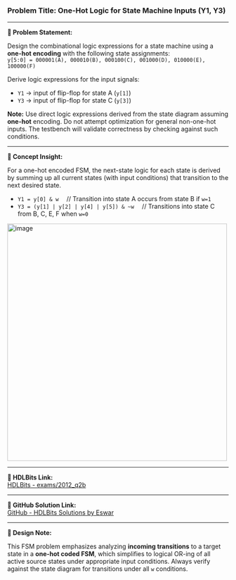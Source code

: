 ### Problem Title: One-Hot Logic for State Machine Inputs (Y1, Y3)

---

**🧾 Problem Statement:**

Design the combinational logic expressions for a state machine using a **one-hot encoding** with the following state assignments:  
`y[5:0] = 000001(A), 000010(B), 000100(C), 001000(D), 010000(E), 100000(F)`

Derive logic expressions for the input signals:
- `Y1` → input of flip-flop for state A (`y[1]`)
- `Y3` → input of flip-flop for state C (`y[3]`)

**Note:** Use direct logic expressions derived from the state diagram assuming **one-hot** encoding. Do not attempt optimization for general non-one-hot inputs. The testbench will validate correctness by checking against such conditions.

---

**📘 Concept Insight:**

For a one-hot encoded FSM, the next-state logic for each state is derived by summing up all current states (with input conditions) that transition to the next desired state.

- `Y1 = y[0] & w`  // Transition into state A occurs from state B if `w=1`
- `Y3 = (y[1] | y[2] | y[4] | y[5]) & ~w`  // Transitions into state C from B, C, E, F when `w=0`

<img width="500" height="540" alt="image" src="https://github.com/user-attachments/assets/cc621227-da04-4900-81a4-854d23728596" />

---

**🔗 HDLBits Link:**  
[HDLBits - exams/2012_q2b](https://hdlbits.01xz.net/wiki/Exams/2012_q2b)

---

**💾 GitHub Solution Link:**  
[GitHub - HDLBits Solutions by Eswar](https://github.com/korrapolueswar/HDLBits-verilog-practice/blob/main/Exams/exams_2012_q2b.sv)

---

**📝 Design Note:**

This FSM problem emphasizes analyzing **incoming transitions** to a target state in a **one-hot coded FSM**, which simplifies to logical OR-ing of all active source states under appropriate input conditions. Always verify against the state diagram for transitions under all `w` conditions.
